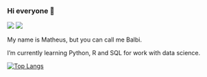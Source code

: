 ### Hi everyone 👋
[<img src="https://img.shields.io/badge/LinkedIn-0077B5?style=for-the-badge&logo=linkedin&logoColor=white">](https://www.linkedin.com/in/matheus-balbinote/)  <a href="balbinotematheus@gmail.com">
<img src="https://img.shields.io/badge/Gmail-D14836?style=for-the-badge&logo=gmail&logoColor=white"/>
</a>

My name is Matheus, but you can call me Balbi.

I’m currently learning Python, R and SQL for work with data science.

<div style="width: 150px;">
<a href="https://github-readme-stats.vercel.app/api/top-langs/?username=mbalbinote&layout=compact">
  <img src="https://github-readme-stats.vercel.app/api/top-langs/?username=mbalbinote&layout=compact" alt="Top Langs" />
</a>
</div>

<!--
**mbalbinote/mbalbinote** is a ✨ _special_ ✨ repository because its `README.md` (this file) appears on your GitHub profile.

Here are some ideas to get you started:

- 🔭 I’m currently working on ...
- 🌱 I’m currently learning ...
- 👯 I’m looking to collaborate on ...
- 🤔 I’m looking for help with ...
- 💬 Ask me about ...
- 📫 How to reach me: ...
- 😄 Pronouns: ...
- ⚡ Fun fact: ...
-->
